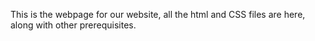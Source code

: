 This is the webpage for our website, all the html and CSS files are here, along with other prerequisites.
